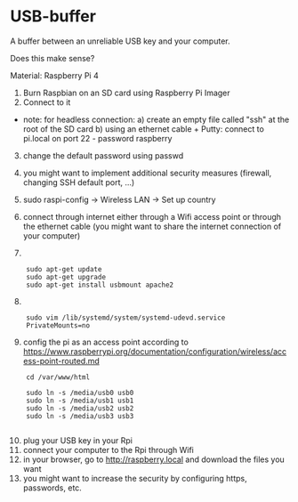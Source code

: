 # USB-buffer
A buffer between an unreliable USB key and your computer.

Does this make sense?

Material: Raspberry Pi 4

1. Burn Raspbian on an SD card using Raspberry Pi Imager
2. Connect to it 
 - note: for headless connection: 
 a) create an empty file called "ssh" at the root of the SD card
 b) using an ethernet cable + Putty: connect to pi.local on port 22 - password raspberry
3. change the default password using passwd
4. you might want to implement additional security measures (firewall, changing SSH default port, ...)
5. sudo raspi-config -> Wireless LAN -> Set up country
6. connect through internet either through a Wifi access point or through the ethernet cable (you might want to share the internet connection of your computer)

7.
````
    sudo apt-get update
    sudo apt-get upgrade
    sudo apt-get install usbmount apache2
````

8.
````
    sudo vim /lib/systemd/system/systemd-udevd.service
    PrivateMounts=no
````

9. config the pi as an access point according to https://www.raspberrypi.org/documentation/configuration/wireless/access-point-routed.md
````
    cd /var/www/html
    
    sudo ln -s /media/usb0 usb0
    sudo ln -s /media/usb1 usb1
    sudo ln -s /media/usb2 usb2
    sudo ln -s /media/usb3 usb3
    
````

10. plug your USB key in your Rpi
11. connect your computer to the Rpi through Wifi
12. in your browser, go to http://raspberry.local and download the files you want
13. you might want to increase the security by configuring https, passwords, etc.
